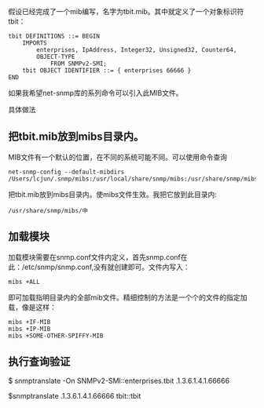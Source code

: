 假设已经完成了一个mib编写，名字为tbit.mib。其中就定义了一个对象标识符tbit：

    tbit DEFINITIONS ::= BEGIN
        IMPORTS
            enterprises, IpAddress, Integer32, Unsigned32, Counter64, 
            OBJECT-TYPE         
                FROM SNMPv2-SMI;
        tbit OBJECT IDENTIFIER ::= { enterprises 66666 }
    END

如果我希望net-snmp库的系列命令可以引入此MIB文件。

具体做法

## 把tbit.mib放到mibs目录内。

MIB文件有一个默认的位置，在不同的系统可能不同。可以使用命令查询

    net-snmp-config --default-mibdirs
    /Users/lcjun/.snmp/mibs:/usr/local/share/snmp/mibs:/usr/share/snmp/mibs

把tbit.mib放到mibs目录内。使mibs文件生效。我把它放到此目录内:

    /usr/share/snmp/mibs/中

## 加载模块
加载模块需要在snmp.conf文件内定义，首先snmp.conf在此：/etc/snmp/snmp.conf,没有就创建即可。文件内写入：

    mibs +ALL 

即可加载指明目录内的全部mib文件。精细控制的方法是一个个的文件的指定加载，像是这样：

    mibs +IF-MIB
    mibs +IP-MIB
    mibs +SOME-OTHER-SPIFFY-MIB

## 执行查询验证

  $ snmptranslate  -On SNMPv2-SMI::enterprises.tbit
  .1.3.6.1.4.1.66666

  $snmptranslate .1.3.6.1.4.1.66666
  tbit::tbit

